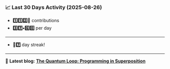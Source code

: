 <!--START_STATS-->
### 📈 Last 30 Days Activity (2025-08-26)  
- **1️⃣1️⃣2️⃣🎱** contributions  
- **3️⃣7️⃣•6️⃣0️⃣** per day
---
- **🎱7️⃣** day streak!
---
📝 **Latest blog:** [**The Quantum Loop: Programming in Superposition**](https://andriak.com/blog/quantum-loop)
<!--END_STATS-->
